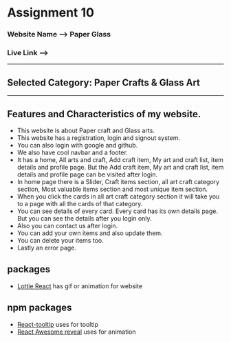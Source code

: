 # Assignment 10

### Website Name -->  Paper Glass
### Live Link -->  
----------------------------------------
## Selected Category:  Paper Crafts & Glass Art
----------------------------------------
## Features and Characteristics of my website.
- This website is about Paper craft and Glass arts.
- This website has a registration, login and signout system.
- You can also login with google and github.
- We also have cool navbar and a footer.
- It has a home, All arts and craft, Add craft item, My art and craft list, item details and profile page. But the Add craft item, My art and craft list, item details and profile page can be visited after login.
- In home page there is a Slider, Craft items section, all art craft category section, Most valuable items section and most unique item section.
- When you click the cards in all art craft category section it will take you to a page with all the cards of that category.
- You can see details of every card. Every card has its own details page. But you can see the details after you login only.
- Also you can contact us after login.
- You can add your own items and also update them.
- You can delete your items too.
- Lastly an error page.

## packages
- [Lottie React](https://www.npmjs.com/package/lottie-react) has gif or animation for website

##  npm packages
- [ React-tooltip](https://react-tooltip.com/) uses for tooltip
- [React Awesome reveal](https://www.npmjs.com/package/react-awesome-reveal) uses for animation
